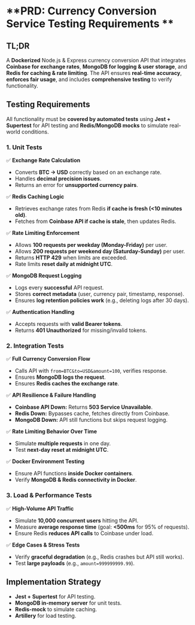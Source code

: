 # **PRD: Currency Conversion Service Testing Requirements **  

## **TL;DR**
A **Dockerized** Node.js & Express currency conversion API that integrates **Coinbase for exchange rates**, **MongoDB for logging & user storage**, and **Redis for caching & rate limiting**. The API ensures **real-time accuracy**, **enforces fair usage**, and includes **comprehensive testing** to verify functionality.

## **Testing Requirements**
All functionality must be **covered by automated tests** using **Jest + Supertest** for API testing and **Redis/MongoDB mocks** to simulate real-world conditions.

### **1. Unit Tests**
✅ **Exchange Rate Calculation**  
- Converts **BTC → USD** correctly based on an exchange rate.  
- Handles **decimal precision issues**.  
- Returns an error for **unsupported currency pairs**.  

✅ **Redis Caching Logic**  
- Retrieves exchange rates from Redis **if cache is fresh (<10 minutes old)**.  
- Fetches from **Coinbase API if cache is stale**, then updates Redis.  

✅ **Rate Limiting Enforcement**  
- Allows **100 requests per weekday (Monday-Friday)** per user.  
- Allows **200 requests per weekend day (Saturday-Sunday)** per user.  
- Returns **HTTP 429** when limits are exceeded.  
- Rate limits **reset daily at midnight UTC**.  

✅ **MongoDB Request Logging**  
- Logs every **successful** API request.  
- Stores **correct metadata** (user, currency pair, timestamp, response).  
- Ensures **log retention policies work** (e.g., deleting logs after 30 days).  

✅ **Authentication Handling**  
- Accepts requests with **valid Bearer tokens**.  
- Returns **401 Unauthorized** for missing/invalid tokens.  

### **2. Integration Tests**
✅ **Full Currency Conversion Flow**  
- Calls API with `from=BTC&to=USD&amount=100`, verifies response.  
- Ensures **MongoDB logs the request**.  
- Ensures **Redis caches the exchange rate**.  

✅ **API Resilience & Failure Handling**  
- **Coinbase API Down:** Returns **503 Service Unavailable**.  
- **Redis Down:** Bypasses cache, fetches directly from Coinbase.  
- **MongoDB Down:** API still functions but skips request logging.  

✅ **Rate Limiting Behavior Over Time**  
- Simulate **multiple requests** in one day.  
- Test **next-day reset at midnight UTC**.  

✅ **Docker Environment Testing**  
- Ensure API functions **inside Docker containers**.  
- Verify **MongoDB & Redis connectivity in Docker**.  

### **3. Load & Performance Tests**
✅ **High-Volume API Traffic**  
- Simulate **10,000 concurrent users** hitting the API.  
- Measure **average response time** (goal: **<500ms** for 95% of requests).  
- Ensure Redis **reduces API calls** to Coinbase under load.  

✅ **Edge Cases & Stress Tests**  
- Verify **graceful degradation** (e.g., Redis crashes but API still works).  
- Test **large payloads** (e.g., `amount=999999999.99`).  

## **Implementation Strategy**
- **Jest + Supertest** for API testing.  
- **MongoDB in-memory server** for unit tests.  
- **Redis-mock** to simulate caching.  
- **Artillery** for load testing.  